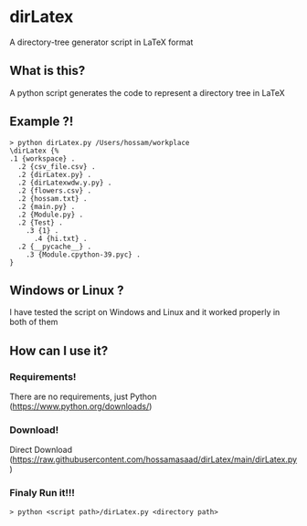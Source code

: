 # dirLatex
A directory-tree generator script in LaTeX format

## What is this?
A python script generates the code to represent a directory tree in LaTeX

## Example ?!
    > python dirLatex.py /Users/hossam/workplace
    \dirLatex {%
    .1 {workspace} .
      .2 {csv_file.csv} .
      .2 {dirLatex.py} .
      .2 {dirLatexwdw.y.py} .
      .2 {flowers.csv} .
      .2 {hossam.txt} .
      .2 {main.py} .
      .2 {Module.py} .
      .2 {Test} .
        .3 {1} .
          .4 {hi.txt} .
      .2 {__pycache__} .
        .3 {Module.cpython-39.pyc} .
    }


## Windows or Linux ?
I have tested the script on Windows and Linux and it worked properly in both of them

## How can I use it?
### Requirements!
There are no requirements, just Python (https://www.python.org/downloads/)

### Download!
Direct Download (https://raw.githubusercontent.com/hossamasaad/dirLatex/main/dirLatex.py)

### Finaly Run it!!!
    > python <script path>/dirLatex.py <directory path>
